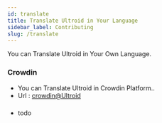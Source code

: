 ```yaml
---
id: translate
title: Translate Ultroid in Your Language
sidebar_label: Contributing
slug: /translate
---
```


You can Translate Ultroid in Your Own Language.

### Crowdin
- You can Translate Ultroid in Crowdin Platform..
- Url : [crowdin@Ultroid](https://crowdin.com/project/Ultroid)

###
- todo
